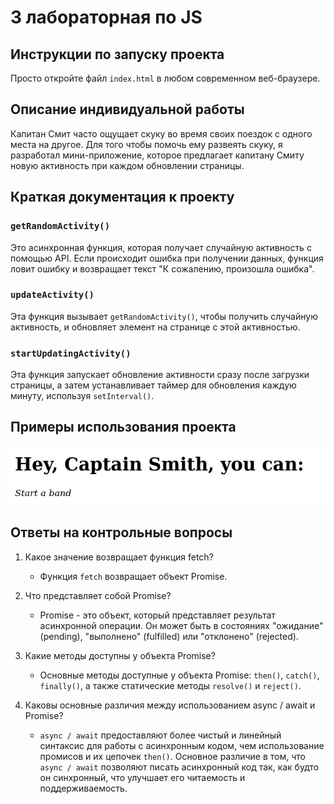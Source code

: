 # 3 лабораторная по JS

## Инструкции по запуску проекта

Просто откройте файл `index.html` в любом современном веб-браузере.

## Описание индивидуальной работы

Капитан Смит часто ощущает скуку во время своих поездок с одного места на другое. Для того чтобы помочь ему развеять скуку, я разработал мини-приложение, которое предлагает капитану Смиту новую активность при каждом обновлении страницы.

## Краткая документация к проекту

### `getRandomActivity()`

Это асинхронная функция, которая получает случайную активность с помощью API. Если происходит ошибка при получении данных, функция ловит ошибку и возвращает текст "К сожалению, произошла ошибка".

### `updateActivity()`

Эта функция вызывает `getRandomActivity()`, чтобы получить случайную активность, и обновляет элемент на странице с этой активностью.

### `startUpdatingActivity()`

Эта функция запускает обновление активности сразу после загрузки страницы, а затем устанавливает таймер для обновления каждую минуту, используя `setInterval()`.

## Примеры использования проекта

![Пример использования проекта](screenshot.png)

## Ответы на контрольные вопросы

1. Какое значение возвращает функция fetch?
   - Функция `fetch` возвращает объект Promise.

2. Что представляет собой Promise?
   - Promise - это объект, который представляет результат асинхронной операции. Он может быть в состояниях "ожидание" (pending), "выполнено" (fulfilled) или "отклонено" (rejected).

3. Какие методы доступны у объекта Promise?
   - Основные методы доступные у объекта Promise: `then()`, `catch()`, `finally()`, а также статические методы `resolve()` и `reject()`.

4. Каковы основные различия между использованием async / await и Promise?
   - `async / await` предоставляют более чистый и линейный синтаксис для работы с асинхронным кодом, чем использование промисов и их цепочек `then()`. Основное различие в том, что `async / await` позволяют писать асинхронный код так, как будто он синхронный, что улучшает его читаемость и поддерживаемость.
